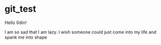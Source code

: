 # git_test

Hello 0din!

I am so sad that I am lazy. 
I wish someone could just come into my life and spank me into shape 